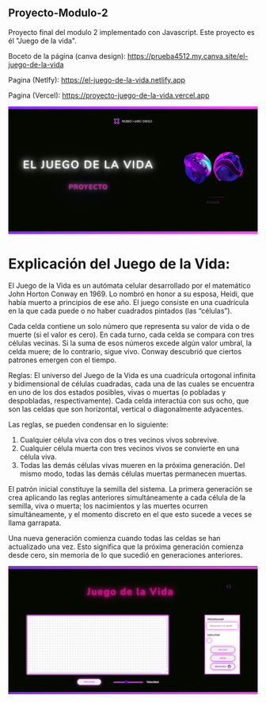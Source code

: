 ## Proyecto-Modulo-2
Proyecto final del modulo 2 implementado con Javascript. 
Este proyecto es él "Juego de la vida".


Boceto de la página (canva design):  https://prueba4512.my.canva.site/el-juego-de-la-vida

Pagina (Netlfy): https://el-juego-de-la-vida.netlify.app

Pagina (Vercel): https://proyecto-juego-de-la-vida.vercel.app


![](https://github.com/Belceb45/Proyecto-Juego-de-la-Vida/blob/7bb5f3911e0dbaed6a57c5ee2bed7ca9e6435da0/images/preview.png)

# Explicación del Juego de la Vida: 

El Juego de la Vida es un autómata celular desarrollado por el matemático John Horton Conway en 1969. Lo nombró en honor a su esposa, Heidi, que había muerto a principios de ese año. El juego consiste en una cuadrícula en la que cada puede o no haber cuadrados pintados (las “células”).

Cada celda contiene un solo número que representa su valor de vida o de muerte (si el valor es cero). En cada turno, cada celda se compara con tres células vecinas. Si la suma de esos números excede algún valor umbral, la celda muere; de lo contrario, sigue vivo.
Conway descubrió que ciertos patrones emergen con el tiempo.

Reglas: 
El universo del Juego de la Vida es una cuadrícula ortogonal infinita y bidimensional de células cuadradas, cada una de las cuales se encuentra en uno de los dos estados posibles, vivas o muertas (o pobladas y despobladas, respectivamente). Cada celda interactúa con sus ocho, que son las celdas que son horizontal, vertical o diagonalmente adyacentes.

Las reglas, se pueden condensar en lo siguiente:
1. Cualquier célula viva con dos o tres vecinos vivos sobrevive.
2. Cualquier célula muerta con tres vecinos vivos se convierte en una célula viva.
3. Todas las demás células vivas mueren en la próxima generación. Del mismo modo, todas las demás células muertas permanecen muertas.

El patrón inicial constituye la semilla del sistema. La primera generación se crea aplicando las reglas anteriores simultáneamente a cada célula de la semilla, viva o muerta; los nacimientos y las muertes ocurren simultáneamente, y el momento discreto en el que esto sucede a veces se llama garrapata.

Una nueva generación comienza cuando todas las celdas se han actualizado una vez. Esto significa que la próxima generación comienza desde cero, sin memoria de lo que sucedió en generaciones anteriores.


![](https://github.com/Belceb45/Proyecto-Juego-de-la-Vida/blob/d12f7cb2279daa18c01654c82fc47d2e2f67f125/images/preview2.png)
